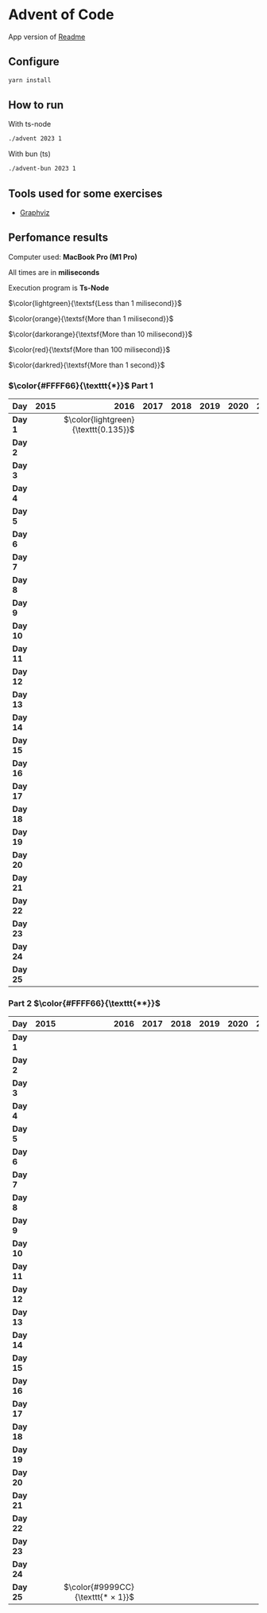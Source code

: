 # Advent of Code

App version of [Readme](./README.app.md)

## Configure

```sh
yarn install
```

## How to run

With ts-node

```sh
./advent 2023 1
```

With bun (ts)

```sh
./advent-bun 2023 1
```

## Tools used for some exercises

* [Graphviz](https://graphviz.org)

## Perfomance results

Computer used: **MacBook Pro (M1 Pro)**

All times are in **miliseconds**

Execution program is **Ts-Node**

$\color{lightgreen}{\textsf{Less than 1 milisecond}}$

$\color{orange}{\textsf{More than 1 milisecond}}$

$\color{darkorange}{\textsf{More than 10 milisecond}}$

$\color{red}{\textsf{More than 100 milisecond}}$

$\color{darkred}{\textsf{More than 1 second}}$



### $\color{#FFFF66}{\texttt{*}}$ Part 1

| **Day** | **2015** | **2016** | **2017** | **2018** | **2019** | **2020** | **2021** | **2022** | **2023** |
|---------|---------:|---------:|---------:|---------:|---------:|---------:|---------:|---------:|---------:|
| **Day 1** |         | $\color{lightgreen}{\texttt{0.135}}$ |         |         |         |         |         |         | $\color{lightgreen}{\texttt{0.640}}$ |
| **Day 2** |         |         |         |         |         |         |         |         | $\color{lightgreen}{\texttt{0.106}}$ |
| **Day 3** |         |         |         |         |         |         |         |         | $\color{orange}{\texttt{2.676}}$ |
| **Day 4** |         |         |         |         |         |         |         |         | $\color{lightgreen}{\texttt{0.426}}$ |
| **Day 5** |         |         |         |         |         |         |         |         | $\color{lightgreen}{\texttt{0.364}}$ |
| **Day 6** |         |         |         |         |         |         |         |         | $\color{lightgreen}{\texttt{0.047}}$ |
| **Day 7** |         |         |         |         |         |         |         |         | $\color{orange}{\texttt{2.683}}$ |
| **Day 8** |         |         |         |         |         |         |         |         | $\color{orange}{\texttt{1.333}}$ |
| **Day 9** |         |         |         |         |         |         |         |         | $\color{orange}{\texttt{2.433}}$ |
| **Day 10** |         |         |         |         |         |         |         |         | $\color{orange}{\texttt{1.766}}$ |
| **Day 11** |         |         |         |         |         |         |         |         | $\color{orange}{\texttt{7.678}}$ |
| **Day 12** |         |         |         |         |         |         |         |         | $\color{darkorange}{\texttt{23.652}}$ |
| **Day 13** |         |         |         |         |         |         |         |         | $\color{orange}{\texttt{2.605}}$ |
| **Day 14** |         |         |         |         |         |         |         |         | $\color{orange}{\texttt{3.359}}$ |
| **Day 15** |         |         |         |         |         |         |         |         | $\color{lightgreen}{\texttt{0.928}}$ |
| **Day 16** |         |         |         |         |         |         |         |         | $\color{orange}{\texttt{6.506}}$ |
| **Day 17** |         |         |         |         |         |         |         |         | $\color{red}{\texttt{731.511}}$ |
| **Day 18** |         |         |         |         |         |         |         |         | $\color{lightgreen}{\texttt{0.195}}$ |
| **Day 19** |         |         |         |         |         |         |         |         | $\color{orange}{\texttt{1.710}}$ |
| **Day 20** |         |         |         |         |         |         |         |         | $\color{darkorange}{\texttt{11.904}}$ |
| **Day 21** |         |         |         |         |         |         |         |         | $\color{darkorange}{\texttt{47.542}}$ |
| **Day 22** |         |         |         |         |         |         |         |         | $\color{red}{\texttt{209.524}}$ |
| **Day 23** |         |         |         |         |         |         |         |         | $\color{orange}{\texttt{1.016}}$ |
| **Day 24** |         |         |         |         |         |         |         |         | $\color{darkorange}{\texttt{35.950}}$ |
| **Day 25** |         |         |         |         |         |         |         |         | $\color{darkred}{\texttt{∞}}$ |


### Part 2 $\color{#FFFF66}{\texttt{**}}$

| **Day** | **2015** | **2016** | **2017** | **2018** | **2019** | **2020** | **2021** | **2022** | **2023** |
|---------|---------:|---------:|---------:|---------:|---------:|---------:|---------:|---------:|---------:|
| **Day 1** |         |         |         |         |         |         |         |         | $\color{orange}{\texttt{1.598}}$ |
| **Day 2** |         |         |         |         |         |         |         |         | $\color{lightgreen}{\texttt{0.103}}$ |
| **Day 3** |         |         |         |         |         |         |         |         | $\color{orange}{\texttt{1.221}}$ |
| **Day 4** |         |         |         |         |         |         |         |         | $\color{lightgreen}{\texttt{0.475}}$ |
| **Day 5** |         |         |         |         |         |         |         |         | $\color{darkred}{\texttt{>8m}}$ |
| **Day 6** |         |         |         |         |         |         |         |         | $\color{lightgreen}{\texttt{0.041}}$ |
| **Day 7** |         |         |         |         |         |         |         |         | $\color{orange}{\texttt{5.344}}$ |
| **Day 8** |         |         |         |         |         |         |         |         | $\color{orange}{\texttt{6.380}}$ |
| **Day 9** |         |         |         |         |         |         |         |         | $\color{lightgreen}{\texttt{0.925}}$ |
| **Day 10** |         |         |         |         |         |         |         |         | $\color{orange}{\texttt{7.517}}$ |
| **Day 11** |         |         |         |         |         |         |         |         | $\color{orange}{\texttt{5.206}}$ |
| **Day 12** |         |         |         |         |         |         |         |         | $\color{red}{\texttt{528.548}}$ |
| **Day 13** |         |         |         |         |         |         |         |         | $\color{lightgreen}{\texttt{0.569}}$ |
| **Day 14** |         |         |         |         |         |         |         |         | $\color{red}{\texttt{482.525}}$ |
| **Day 15** |         |         |         |         |         |         |         |         | $\color{orange}{\texttt{1.341}}$ |
| **Day 16** |         |         |         |         |         |         |         |         | $\color{darkred}{\texttt{>1s}}$ |
| **Day 17** |         |         |         |         |         |         |         |         | $\color{darkred}{\texttt{>2s}}$ |
| **Day 18** |         |         |         |         |         |         |         |         | $\color{lightgreen}{\texttt{0.112}}$ |
| **Day 19** |         |         |         |         |         |         |         |         | $\color{orange}{\texttt{2.112}}$ |
| **Day 20** |         |         |         |         |         |         |         |         | $\color{darkorange}{\texttt{17.168}}$ |
| **Day 21** |         |         |         |         |         |         |         |         | $\color{darkred}{\texttt{>18s}}$ |
| **Day 22** |         |         |         |         |         |         |         |         | $\color{darkred}{\texttt{>1m}}$ |
| **Day 23** |         |         |         |         |         |         |         |         | $\color{darkred}{\texttt{>5s}}$ |
| **Day 24** |         |         |         |         |         |         |         |         | $\color{darkred}{\texttt{>7s}}$ |
| **Day 25** |         | $\color{#9999CC}{\texttt{* × 1}}$ |         |         |         |         |         |         | $\color{#FFFF66}{\texttt{* × 50}}$ | $\color{#9999CC}{\texttt{* × 49}}$ |
